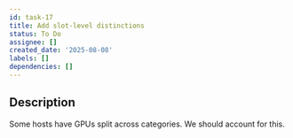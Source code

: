 ```yaml
---
id: task-17
title: Add slot-level distinctions
status: To Do
assignee: []
created_date: '2025-08-08'
labels: []
dependencies: []
---
```


## Description

Some hosts have GPUs split across categories. We should account for this.

